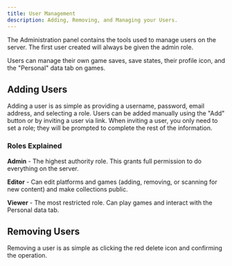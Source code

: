 ```yaml
---
title: User Management
description: Adding, Removing, and Managing your Users.
---
```


The Administration panel contains the tools used to manage users on the server. The first user created will always be given the admin role.

Users can manage their own game saves, save states, their profile icon, and the "Personal" data tab on games.

## Adding Users

Adding a user is as simple as providing a username, password, email address, and selecting a role. Users can be added manually using the "Add" button or by inviting a user via link. When inviting a user, you only need to set a role; they will be prompted to complete the rest of the information.

### Roles Explained

**Admin** - The highest authority role. This grants full permission to do everything on the server.

**Editor** - Can edit platforms and games (adding, removing, or scanning for new content) and make collections public.

**Viewer** - The most restricted role. Can play games and interact with the Personal data tab.

## Removing Users

Removing a user is as simple as clicking the red delete icon and confirming the operation.
